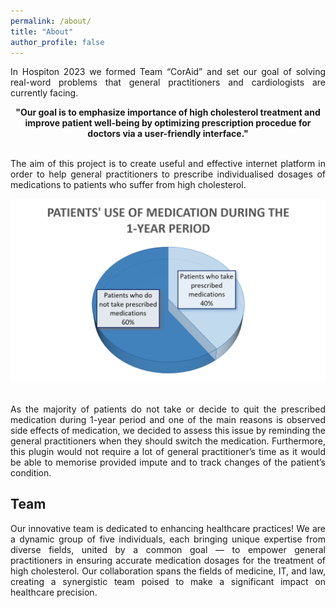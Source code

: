 ```yaml
---
permalink: /about/
title: "About"
author_profile: false
---
```


<style>
    .container {
        text-align: justify;
    }
    .citation {
        text-align: center;
    }
</style>

<div class="container">
<p>
In Hospiton 2023 we formed Team “CorAid” and set our goal of solving real-word problems that general practitioners and cardiologists are currently facing.
</p>

<div class="citation">
    <b>"Our goal is to emphasize importance of high cholesterol treatment and improve patient well-being by optimizing prescription procedue for doctors via a user-friendly interface."</b>
</div>
<br>
 
<p>
The aim of this project is to create useful and effective internet platform in order to help general practitioners to prescribe individualised dosages of medications to patients who suffer from high cholesterol.
</p>

<img src="/assets/images/60perc-graph.png" alt="Continuity of taking prescribed medicine"></img>

<p>
<br>
As the majority of patients do not take or decide to quit the prescribed medication during 1-year period and one of the main reasons is observed side effects of medication, we decided to assess this issue by reminding the general practitioners when they should switch the medication. Furthermore, this plugin would not require a lot of general practitioner’s time as it would be able to memorise provided impute and to track changes of the patient’s condition.
</p>


<h2>Team</h2>

Our innovative team is dedicated to enhancing healthcare practices! We are a dynamic group of five individuals, each bringing unique expertise from diverse fields, united by a common goal — to empower general practitioners in ensuring accurate medication dosages for the treatment of high cholesterol. Our collaboration spans the fields of medicine, IT, and law, creating a synergistic team poised to make a significant impact on healthcare precision.
</div>